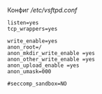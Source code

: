 <!--2017-11-22 21:13:41-->
Конфиг */etc/vsftpd.conf*

    listen=yes
    tcp_wrappers=yes

    write_enable=yes
    anon_root=/
    anon_mkdir_write_enable =yes
    anon_other_write_enable =yes
    anon_upload_enable =yes
    anon_umask=000

    #seccomp_sandbox=NO
